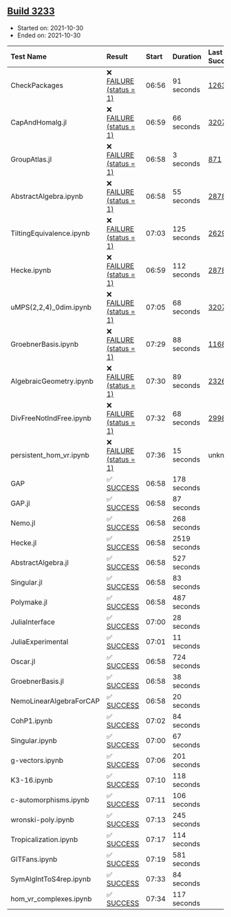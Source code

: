 ## [Build 3233](https://oscarci.mathematik.uni-kl.de/job/oscar-stable/3233/)

* Started on: 2021-10-30
* Ended on: 2021-10-30

| Test Name    | Result | Start | Duration | Last Success | First Failure |
|:-------------|:-------|:------|:---------|:-------------|:--------------|
| CheckPackages | ❌ [FAILURE (status = 1)](https://oscarci.mathematik.uni-kl.de/job/oscar-stable/3233/artifact/logs/build-3233/CheckPackages.log) | 06:56 | 91 seconds | [1263](https://oscarci.mathematik.uni-kl.de/job/oscar-stable/1263/) | [1264](https://oscarci.mathematik.uni-kl.de/job/oscar-stable/1264/) |
| CapAndHomalg.jl | ❌ [FAILURE (status = 1)](https://oscarci.mathematik.uni-kl.de/job/oscar-stable/3233/artifact/logs/build-3233/CapAndHomalg.jl.log) | 06:59 | 66 seconds | [3207](https://oscarci.mathematik.uni-kl.de/job/oscar-stable/3207/) | [3208](https://oscarci.mathematik.uni-kl.de/job/oscar-stable/3208/) |
| GroupAtlas.jl | ❌ [FAILURE (status = 1)](https://oscarci.mathematik.uni-kl.de/job/oscar-stable/3233/artifact/logs/build-3233/GroupAtlas.jl.log) | 06:58 | 3 seconds | [871](https://oscarci.mathematik.uni-kl.de/job/oscar-stable/871/) | [872](https://oscarci.mathematik.uni-kl.de/job/oscar-stable/872/) |
| AbstractAlgebra.ipynb | ❌ [FAILURE (status = 1)](https://oscarci.mathematik.uni-kl.de/job/oscar-stable/3233/artifact/logs/build-3233/AbstractAlgebra.ipynb.log) | 06:58 | 55 seconds | [2878](https://oscarci.mathematik.uni-kl.de/job/oscar-stable/2878/) | [2879](https://oscarci.mathematik.uni-kl.de/job/oscar-stable/2879/) |
| TiltingEquivalence.ipynb | ❌ [FAILURE (status = 1)](https://oscarci.mathematik.uni-kl.de/job/oscar-stable/3233/artifact/logs/build-3233/TiltingEquivalence.ipynb.log) | 07:03 | 125 seconds | [2629](https://oscarci.mathematik.uni-kl.de/job/oscar-stable/2629/) | [2630](https://oscarci.mathematik.uni-kl.de/job/oscar-stable/2630/) |
| Hecke.ipynb | ❌ [FAILURE (status = 1)](https://oscarci.mathematik.uni-kl.de/job/oscar-stable/3233/artifact/logs/build-3233/Hecke.ipynb.log) | 06:59 | 112 seconds | [2878](https://oscarci.mathematik.uni-kl.de/job/oscar-stable/2878/) | [2879](https://oscarci.mathematik.uni-kl.de/job/oscar-stable/2879/) |
| uMPS(2,2,4)_0dim.ipynb | ❌ [FAILURE (status = 1)](https://oscarci.mathematik.uni-kl.de/job/oscar-stable/3233/artifact/logs/build-3233/uMPS-2-2-4-_0dim.ipynb.log) | 07:05 | 68 seconds | [3207](https://oscarci.mathematik.uni-kl.de/job/oscar-stable/3207/) | [3208](https://oscarci.mathematik.uni-kl.de/job/oscar-stable/3208/) |
| GroebnerBasis.ipynb | ❌ [FAILURE (status = 1)](https://oscarci.mathematik.uni-kl.de/job/oscar-stable/3233/artifact/logs/build-3233/GroebnerBasis.ipynb.log) | 07:29 | 88 seconds | [1168](https://oscarci.mathematik.uni-kl.de/job/oscar-stable/1168/) | [1169](https://oscarci.mathematik.uni-kl.de/job/oscar-stable/1169/) |
| AlgebraicGeometry.ipynb | ❌ [FAILURE (status = 1)](https://oscarci.mathematik.uni-kl.de/job/oscar-stable/3233/artifact/logs/build-3233/AlgebraicGeometry.ipynb.log) | 07:30 | 89 seconds | [2326](https://oscarci.mathematik.uni-kl.de/job/oscar-stable/2326/) | [2327](https://oscarci.mathematik.uni-kl.de/job/oscar-stable/2327/) |
| DivFreeNotIndFree.ipynb | ❌ [FAILURE (status = 1)](https://oscarci.mathematik.uni-kl.de/job/oscar-stable/3233/artifact/logs/build-3233/DivFreeNotIndFree.ipynb.log) | 07:32 | 68 seconds | [2998](https://oscarci.mathematik.uni-kl.de/job/oscar-stable/2998/) | [2999](https://oscarci.mathematik.uni-kl.de/job/oscar-stable/2999/) |
| persistent_hom_vr.ipynb | ❌ [FAILURE (status = 1)](https://oscarci.mathematik.uni-kl.de/job/oscar-stable/3233/artifact/logs/build-3233/persistent_hom_vr.ipynb.log) | 07:36 | 15 seconds | unknown | unknown |
| GAP | ✅ [SUCCESS](https://oscarci.mathematik.uni-kl.de/job/oscar-stable/3233/artifact/logs/build-3233/GAP.log) | 06:58 | 178 seconds |  |  |
| GAP.jl | ✅ [SUCCESS](https://oscarci.mathematik.uni-kl.de/job/oscar-stable/3233/artifact/logs/build-3233/GAP.jl.log) | 06:58 | 87 seconds |  |  |
| Nemo.jl | ✅ [SUCCESS](https://oscarci.mathematik.uni-kl.de/job/oscar-stable/3233/artifact/logs/build-3233/Nemo.jl.log) | 06:58 | 268 seconds |  |  |
| Hecke.jl | ✅ [SUCCESS](https://oscarci.mathematik.uni-kl.de/job/oscar-stable/3233/artifact/logs/build-3233/Hecke.jl.log) | 06:58 | 2519 seconds |  |  |
| AbstractAlgebra.jl | ✅ [SUCCESS](https://oscarci.mathematik.uni-kl.de/job/oscar-stable/3233/artifact/logs/build-3233/AbstractAlgebra.jl.log) | 06:58 | 527 seconds |  |  |
| Singular.jl | ✅ [SUCCESS](https://oscarci.mathematik.uni-kl.de/job/oscar-stable/3233/artifact/logs/build-3233/Singular.jl.log) | 06:58 | 83 seconds |  |  |
| Polymake.jl | ✅ [SUCCESS](https://oscarci.mathematik.uni-kl.de/job/oscar-stable/3233/artifact/logs/build-3233/Polymake.jl.log) | 06:58 | 487 seconds |  |  |
| JuliaInterface | ✅ [SUCCESS](https://oscarci.mathematik.uni-kl.de/job/oscar-stable/3233/artifact/logs/build-3233/JuliaInterface.log) | 07:00 | 28 seconds |  |  |
| JuliaExperimental | ✅ [SUCCESS](https://oscarci.mathematik.uni-kl.de/job/oscar-stable/3233/artifact/logs/build-3233/JuliaExperimental.log) | 07:01 | 11 seconds |  |  |
| Oscar.jl | ✅ [SUCCESS](https://oscarci.mathematik.uni-kl.de/job/oscar-stable/3233/artifact/logs/build-3233/Oscar.jl.log) | 06:58 | 724 seconds |  |  |
| GroebnerBasis.jl | ✅ [SUCCESS](https://oscarci.mathematik.uni-kl.de/job/oscar-stable/3233/artifact/logs/build-3233/GroebnerBasis.jl.log) | 06:58 | 38 seconds |  |  |
| NemoLinearAlgebraForCAP | ✅ [SUCCESS](https://oscarci.mathematik.uni-kl.de/job/oscar-stable/3233/artifact/logs/build-3233/NemoLinearAlgebraForCAP.log) | 06:58 | 20 seconds |  |  |
| CohP1.ipynb | ✅ [SUCCESS](https://oscarci.mathematik.uni-kl.de/job/oscar-stable/3233/artifact/logs/build-3233/CohP1.ipynb.log) | 07:02 | 84 seconds |  |  |
| Singular.ipynb | ✅ [SUCCESS](https://oscarci.mathematik.uni-kl.de/job/oscar-stable/3233/artifact/logs/build-3233/Singular.ipynb.log) | 07:00 | 67 seconds |  |  |
| g-vectors.ipynb | ✅ [SUCCESS](https://oscarci.mathematik.uni-kl.de/job/oscar-stable/3233/artifact/logs/build-3233/g-vectors.ipynb.log) | 07:06 | 201 seconds |  |  |
| K3-16.ipynb | ✅ [SUCCESS](https://oscarci.mathematik.uni-kl.de/job/oscar-stable/3233/artifact/logs/build-3233/K3-16.ipynb.log) | 07:10 | 118 seconds |  |  |
| c-automorphisms.ipynb | ✅ [SUCCESS](https://oscarci.mathematik.uni-kl.de/job/oscar-stable/3233/artifact/logs/build-3233/c-automorphisms.ipynb.log) | 07:11 | 106 seconds |  |  |
| wronski-poly.ipynb | ✅ [SUCCESS](https://oscarci.mathematik.uni-kl.de/job/oscar-stable/3233/artifact/logs/build-3233/wronski-poly.ipynb.log) | 07:13 | 245 seconds |  |  |
| Tropicalization.ipynb | ✅ [SUCCESS](https://oscarci.mathematik.uni-kl.de/job/oscar-stable/3233/artifact/logs/build-3233/Tropicalization.ipynb.log) | 07:17 | 114 seconds |  |  |
| GITFans.ipynb | ✅ [SUCCESS](https://oscarci.mathematik.uni-kl.de/job/oscar-stable/3233/artifact/logs/build-3233/GITFans.ipynb.log) | 07:19 | 581 seconds |  |  |
| SymAlgIntToS4rep.ipynb | ✅ [SUCCESS](https://oscarci.mathematik.uni-kl.de/job/oscar-stable/3233/artifact/logs/build-3233/SymAlgIntToS4rep.ipynb.log) | 07:33 | 84 seconds |  |  |
| hom_vr_complexes.ipynb | ✅ [SUCCESS](https://oscarci.mathematik.uni-kl.de/job/oscar-stable/3233/artifact/logs/build-3233/hom_vr_complexes.ipynb.log) | 07:34 | 117 seconds |  |  |
